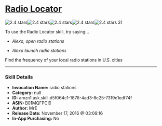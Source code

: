 # [Radio Locator](http://alexa.amazon.com/#skills/amzn1.ask.skill.d5f064c1-1878-4ad3-8c25-7319e1edf74f)
![2.4 stars](../../images/ic_star_black_18dp_1x.png)![2.4 stars](../../images/ic_star_black_18dp_1x.png)![2.4 stars](../../images/ic_star_half_black_18dp_1x.png)![2.4 stars](../../images/ic_star_border_black_18dp_1x.png)![2.4 stars](../../images/ic_star_border_black_18dp_1x.png) 31

To use the Radio Locator skill, try saying...

* *Alexa, open radio stations*

* *Alexa launch radio stations*

Find the frequency of your local radio stations in U.S. cities

***

### Skill Details

* **Invocation Name:** radio stations
* **Category:** null
* **ID:** amzn1.ask.skill.d5f064c1-1878-4ad3-8c25-7319e1edf74f
* **ASIN:** B01MQFPCI9
* **Author:** MrE
* **Release Date:** November 17, 2016 @ 03:06:16
* **In-App Purchasing:** No

